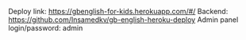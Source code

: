 Deploy link: https://gbenglish-for-kids.herokuapp.com/#/
Backend: https://github.com/Insamedkv/gb-english-heroku-deploy
Admin panel login/password: admin
